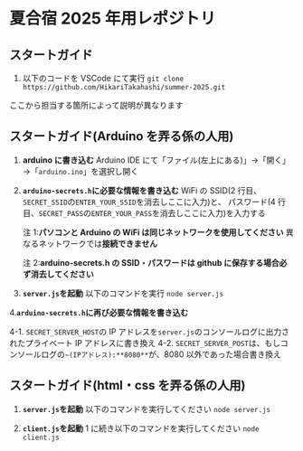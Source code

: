 ﻿# 夏合宿 2025 年用レポジトリ

## スタートガイド

1. 以下のコードを VSCode にて実行
   `
   git clone https://github.com/HikariTakahashi/summer-2025.git
   `

ここから担当する箇所によって説明が異なります

## スタートガイド(Arduino を弄る係の人用)

1. **arduino に書き込む**
   Arduino IDE にて「ファイル(左上にある)」→「開く」→「`arduino.ino`」を選択し開く

2. **`arduino-secrets.h`に必要な情報を書き込む**
   WiFi の SSID(2 行目、`SECRET_SSID`の`ENTER_YOUR_SSID`を消去しここに入力)と、
   パスワード(4 行目、`SECRET_PASS`の`ENTER_YOUR_PASS`を消去しここに入力)を入力する

   注 1:**パソコンと Arduino の WiFi は同じネットワークを使用してください**
   異なるネットワークでは**接続できません**

   注 2:**arduino-secrets.h の SSID・パスワードは github に保存する場合必ず消去してください**

3. **`server.js`を起動**
   以下のコマンドを実行
   `
   node server.js
   `

4.**`arduino-secrets.h`に再び必要な情報を書き込む**

4-1. `SECRET_SERVER_HOST`の IP アドレスを`server.js`のコンソールログに出力されたプライベート IP アドレスに書き換え
4-2. `SECRET_SERVER_POST`は、もしコンソールログの`~(IPアドレス):**8080**`が、8080 以外であった場合書き換え

## スタートガイド(html・css を弄る係の人用)

1. **`server.js`を起動**
   以下のコマンドを実行してください
   `
   node server.js
   `

3. **`client.js`を起動**
   1 に続き以下のコマンドを実行してください
   `
   node client.js
   `


